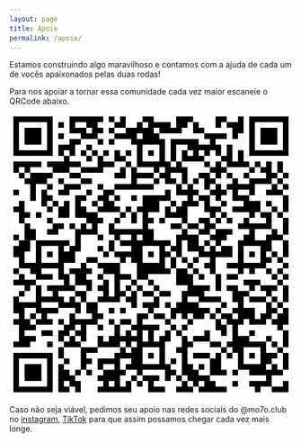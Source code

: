```yaml
---
layout: page
title: Apoie
permalink: /apoie/
---
```

<div class="apoie">
<p>
Estamos construindo algo maravilhoso e contamos com a ajuda de cada um de vocês apaixonados pelas duas rodas! 
</p>
<p>
Para nos apoiar a tornar essa comunidade cada vez maior escaneie o QRCode abaixo.
</p>
<center>
<img class="qrcode" src="/assets/canvas.png">
</center>

<p>
Caso não seja viável, pedimos seu apoio nas redes sociais do @mo7o.club no <a href="https://instagram.com/mo7o.club">instagram</a>, <a href="https://www.tiktok.com/@mo7o.club">TikTok</a> para que assim possamos chegar cada vez mais longe.
</p>

</div>